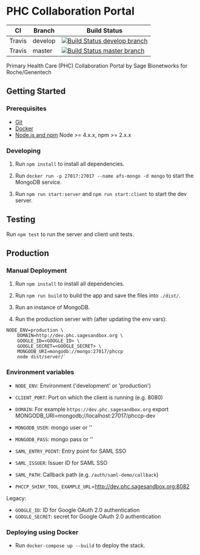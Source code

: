 # PHC Collaboration Portal


 CI | Branch  | Build Status
 ---|---------|-------------
Travis | develop | [![Build Status develop branch](https://travis-ci.com/Sage-Bionetworks/PHCCollaborationPortal.svg?token=yP6gcHRqAyiNe3nCgxVR&branch=develop)](https://travis-ci.com/Sage-Bionetworks/PHCCollaborationPortal)
Travis | master  | [![Build Status master branch](https://travis-ci.com/Sage-Bionetworks/PHCCollaborationPortal.svg?token=yP6gcHRqAyiNe3nCgxVR&branch=develop)](https://travis-ci.com/Sage-Bionetworks/PHCCollaborationPortal)

Primary Health Care (PHC) Collaboration Portal by Sage Bionetworks for Roche/Genentech

## Getting Started

### Prerequisites

- [Git](https://git-scm.com/)
- [Docker](https://www.docker.com/)
- [Node.js and npm](nodejs.org) Node >= 4.x.x, npm >= 2.x.x

### Developing

1. Run `npm install` to install all dependencies.

2. Run `docker run -p 27017:27017 --name afs-mongo -d mongo` to start the MongoDB service.

3. Run `npm run start:server` and `npm run start:client` to start the dev server.

## Testing

Run `npm test` to run the server and client unit tests.

## Production
### Manual Deployment

1. Run `npm install` to install all dependencies.

2. Run `npm run build` to build the app and save the files into `./dist/`.

3. Run an instance of MongoDB.

4. Run the production server with (after updating the env vars):

```
NODE_ENV=production \
    DOMAIN=http://dev.phc.sagesandbox.org \
    GOOGLE_ID=<GOOGLE_ID> \
    GOOGLE_SECRET=<GOOGLE_SECRET> \
    MONGODB_URI=mongodb://mongo:27017/phccp
    node dist/server/`
```

### Environment variables

- `NODE_ENV`: Environment ('development' or 'production')
- `CLIENT_PORT`: Port on which the client is running (e.g. 8080)
- `DOMAIN`: For example `https://dev.phc.sagesandbox.org`
export MONGODB_URI=mongodb://localhost:27017/phccp-dev
- `MONGODB_USER`: mongo user or ''
- `MONGODB_PASS`: mongo pass or ''

- `SAML_ENTRY_POINT`: Entry point for SAML SSO
- `SAML_ISSUER`: Issuer ID for SAML SSO
- `SAML_PATH`: Callback path (e.g. `/auth/saml-demo/callback`)

- `PHCCP_SHINY_TOOL_EXAMPLE_URL`=http://dev.phc.sagesandbox.org:8082

Legacy:

- `GOOGLE_ID`: ID for Google OAuth 2.0 authentication
- `GOOGLE_SECRET`: secret for Google OAuth 2.0 authentication

### Deploying using Docker

- Run `docker-compose up --build` to deploy the stack.
